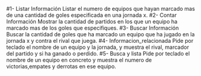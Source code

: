 #1- Listar Información
Listar el numero de equipos que hayan marcado mas de una cantidad de goles especificada en una jornada x.
#2- Contar Información
Mostrar la cantidad de partidos en los que un equipo ha marcado mas de los goles que especifiques.
#3- Buscar Información
Buscar la cantidad de goles que ha marcado un equipo que ha jugado en la jornada x y contra el rival que juega. 
#4- Informacion_relacionada
Pide por teclado el nombre de un equipo y la jornada, y muestra el rival, marcador del partido y si ha ganado o perdido.
#5- Busca y lista
Pide por teclado el nombre de un equipo en concreto y muestra el numero de victorias,empates y derrotas en ese equipo.

